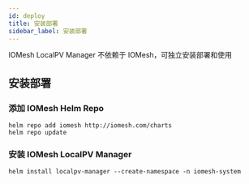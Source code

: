 ```yaml
---
id: deploy
title: 安装部署
sidebar_label: 安装部署
---
```


IOMesh LocalPV Manager 不依赖于 IOMesh，可独立安装部署和使用

## 安装部署

### 添加 IOMesh Helm Repo

```shell
helm repo add iomesh http://iomesh.com/charts 
helm repo update
```

### 安装 IOMesh LocalPV Manager

```shell
helm install localpv-manager --create-namespace -n iomesh-system
```
